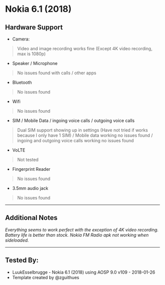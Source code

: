 # Nokia 6.1 (2018)
 ## Hardware Support
 * Camera:
> Video and image recording works fine (Except 4K video recording, max is 1080p)
 * Speaker / Microphone
> No issues found with calls / other apps
 * Bluetooth
> No issues found
 * Wifi
> No issues found
 * SIM / Mobile Data / ingoing voice calls / outgoing voice calls
> Dual SIM support showing up in settings (Have not tried if works because I only have 1 SIM) / Mobile data working no issues found / ingoing and outgoing voice calls working no issues found
 * VoLTE
> Not tested
 * Fingerprint Reader
> No issues found
 * 3.5mm audio jack
> No issues found
 ***
## Additional Notes
 _Everything seems to work perfect with the exception of 4K video recording. Battery life is better than stock. Nokia FM Radio apk not working when sideloaded._
 ***
 ## Tested By:
* LuukEsselbrugge - Nokia 6.1 (2018) using AOSP 9.0 v109 - 2018-01-26
* Template created by @zguithues